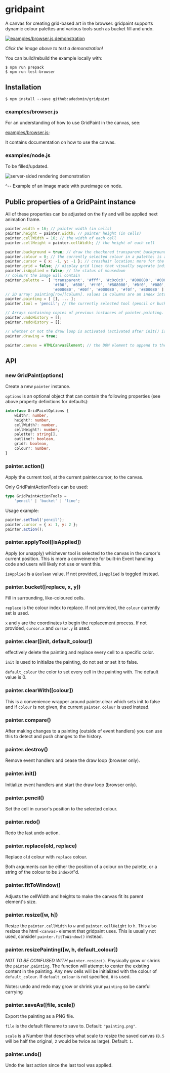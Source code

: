 # gridpaint
A canvas for creating grid-based art in the browser. gridpaint supports dynamic
colour palettes and various tools such as bucket fill and undo.

[![examples/browser.js demonstration](./example.png)](https://adedomin.github.io/gridpaint/docs/index.html)

*Click the image above to test a demonstration!*

You can build/rebuild the example locally with:

    $ npm run prepack
    $ npm run test-browser

## Installation

    $ npm install --save github:adedomin/gridpaint

### examples/browser.js

For an understanding of how to use GridPaint in the canvas, see:

[examples/browser.js](./examples/browser.js);

It contains documentation on how to use the canvas.

### examples/node.js

To be filled/updated.

![server-sided rendering demonstration](./node.png)

^-- Example of an image made with pureimage on node.

## Public properties of a GridPaint instance
All of these properties can be adjusted on the fly and will be applied next
animation frame.

```javascript
painter.width = 16; // painter width (in cells)
painter.height = painter.width; // painter height (in cells)
painter.cellWidth = 16; // the width of each cell
painter.cellHeight = painter.cellWidth; // the height of each cell

painter.background = true; // draw the checkered transparent background
painter.colour = 0; // the currently selected colour in a palette; is an index.
painter.cursor = { x: -1, y: -1 }; // crosshair location; more for the event handlers.
painter.grid = false; // display grid lines that visually separate individual cells.
painter.isApplied = false; // the status of mousedown
// colours the image will contain
painter.palette =  [ 'transparent', '#fff', '#c0c0c0', '#808080', '#000',
                     '#f00', '#800', '#ff0', '#808000', '#0f0', '#080', '#0ff',
                     '#008080', '#00f', '#000080', '#f0f', '#800080' ]
// 2D array: painting[row][column]. values in columns are an index into the current painter.palette.
painter.painting = [ [], ... ];
painter.tool = 'pencil'; // the currently selected tool (pencil or bucket)

// Arrays containing copies of previous instances of painter.painting.
painter.undoHistory = [];
painter.redoHistory = [];

// whether or not the draw loop is activated (activated after init() is called)
painter.drawing = true;

painter.canvas = HTMLCanvasElement; // the DOM element to append to the document
```

## API
### new GridPaint(options)
Create a new `painter` instance.

`options` is an optional object that can contain the following properties (see
above property definitions for defaults):
```typescript
interface GridPaintOptions {
    width?: number,
    height?: number,
    cellWidth?: number,
    cellHeight?: number,
    palette?: string[],
    outline?: boolean,
    grid?: boolean,
    colour?: number,
}
```
### painter.action()
Apply the current tool, at the current painter.cursor, to the canvas.

Only GridPaintActionTools can be used:
```typescript
type GridPaintActionTools =
    'pencil' | 'bucket' | 'line';
```

Usage example:
```javascript
painter.setTool('pencil');
painter.cursor = { x: 1, y: 2 };
painter.action();
```

### painter.applyTool([isApplied])
Apply (or unapply) whichever tool is selected to the canvas in the cursor's
current position. This is more a conveinence for built-in Event handling code
and users will likely not use or want this.

`isApplied` is a `Boolean` value. If not provided, `isApplied` is toggled
instead.

### painter.bucket([replace, x, y])
Fill in surrounding, like-coloured cells.

`replace` is the colour index to replace. If not provided, the `colour` currently 
set is used.

`x` and `y` are the coordinates to begin the replacement process. If not
provided, `cursor.x` and `cursor.y` is used.

### painter.clear([init, default_colour])
effectively delete the painting and replace every cell to a specific color.

`init` is used to initialize the painting, do not set or set it to false.

`default_colour` the color to set every cell in the painting with.
The default value is 0.

### painter.clearWith([colour])
This is a convenience wrapper around painter.clear which sets init to false and
if `colour` is not given, the current `painter.colour` is used instead.

### painter.compare()
After making changes to a painting (outside of event handlers) you can use this
to detect and push changes to the history.

### painter.destroy()
Remove event handlers and cease the draw loop (browser only).

### painter.init()
Initialize event handlers and start the draw loop (browser only).

### painter.pencil()
Set the cell in cursor's position to the selected colour.

### painter.redo()
Redo the last undo action.

### painter.replace(old, replace)
Replace `old` colour with `replace` colour.

Both arguments can be either the position of a colour on the palette, or a
string of the colour to be `indexOf`'d.

### painter.fitToWindow()
Adjusts the cellWidth and heights to make the canvas fit its parent
element's size.

### painter.resize([w, h])
Resize the `painter.cellWidth` to `w` and `painter.cellHeight` to `h`.
This also resizes the html `<canvas>` element that gridpaint uses.
This is usually not used, consider `painter.fitToWindow()` instead.

### painter.resizePainting([w, h, default_colour])
*NOT TO BE CONFUSED WITH* `painter.resize()`.
Physically grow or shrink the `painter.painting`.
The function will attempt to center the existing content in the painting.
Any new cells will be initialized with the colour of `default_colour`.
If `default_colour` is not specified, `0` is used.

Notes: undo and redo may grow or shrink your `painting` so be careful carrying

### painter.saveAs([file, scale])
Export the painting as a PNG file.

`file` is the default filename to save to. Default: `"painting.png"`.

`scale` is a Number that describes what scale to resize the saved canvas (`0.5`
will be half the original, `2` would be twice as large). Default: `1`.

### painter.undo()
Undo the last action since the last tool was applied.

